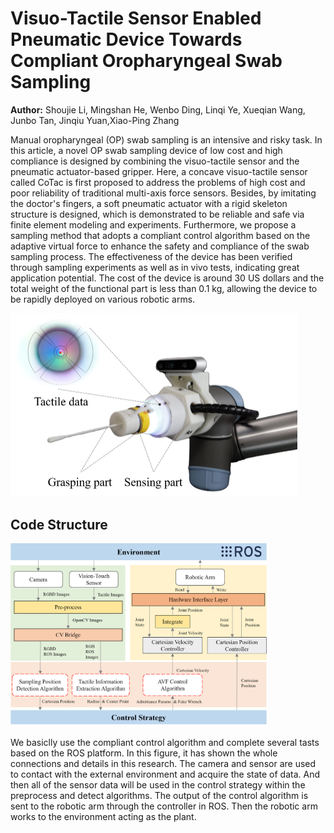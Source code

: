 # Visuo-Tactile Sensor Enabled Pneumatic Device Towards Compliant Oropharyngeal Swab Sampling

**Author:** Shoujie Li, Mingshan He, Wenbo Ding, Linqi Ye, Xueqian Wang, Junbo Tan, Jinqiu Yuan,Xiao-Ping Zhang

  Manual oropharyngeal (OP) swab sampling is an intensive and risky task. In this article, a novel OP swab sampling device of low cost and high compliance is designed by combining the visuo-tactile sensor and the pneumatic actuator-based gripper. Here, a concave visuo-tactile sensor called CoTac is first proposed to address the problems of high cost and poor reliability of traditional multi-axis force sensors. Besides, by imitating the doctor's fingers, a soft pneumatic actuator with a rigid skeleton structure is designed, which is demonstrated to be reliable and safe via finite element modeling and experiments. Furthermore, we propose a sampling method that adopts a compliant control algorithm based on the adaptive virtual force to enhance the safety and compliance of the swab sampling process. The effectiveness of the device has been verified through sampling experiments as well as in vivo tests, indicating great application potential. The cost of the device is around 30 US dollars and the total weight of the functional part is less than 0.1 kg, allowing the device to be rapidly deployed on various robotic arms. 

<img src="Images/1.png" style="zoom:50%;" />

## Code Structure

<img src="Images/2.png" style="zoom:40%;" />

  We basiclly use the compliant control algorithm and complete several tasts based on the ROS platform. In this figure, it has shown the whole connections and details in this research. The camera and sensor are used to contact with the external environment and acquire the state of data. And then all of the sensor data will be used in the control strategy within the preprocess and detect algorithms. The output of the control algorithm is sent to the robotic arm through the controller in ROS. Then the robotic arm works to the environment acting as the plant.





